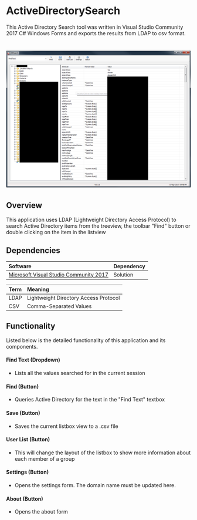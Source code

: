 # ActiveDirectorySearch
This Active Directory Search tool was written in Visual Studio Community 2017 C# Windows Forms and exports the results from LDAP to csv format.

<h1 align="center">
  <img src="Images/main_form.png" alt="MyApp" />
</h1>

## Overview
This application uses LDAP (Lightweight Directory Access Protocol) to search Active Directory items from the treeview, the toolbar "Find" button or double clicking on the item in the listview

## Dependencies
|Software                        |Dependency                 |
|:-------------------------------|:--------------------------|
|[Microsoft Visual Studio Community 2017](https://www.visualstudio.com/vs/whatsnew/)|Solution|

| Term                      | Meaning                                                                                  |
|:--------------------------|:-----------------------------------------------------------------------------------------|
|LDAP |Lightweight Directory Access Protocol|
|CSV |Comma-Separated Values|


## Functionality
Listed below is the detailed functionality of this application and its components.  

####	Find Text (Dropdown)
* Lists all the values searched for in the current session

####	Find (Button)
* Queries Active Directory for the text in the "Find Text" textbox

#### Save (Button)
* Saves the current listbox view to a .csv file

####	User List (Button)
* This will change the layout of the listbox to show more information about each member of a group

####	Settings (Button)
* Opens the settings form. The domain name must be updated here.

####	About (Button)
* Opens the about form
